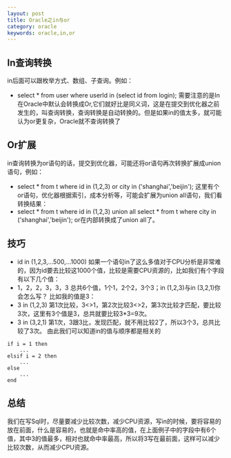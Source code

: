 ```yaml
---
layout: post
title: Oracle之in与or
category: oracle
keywords: oracle,in,or
---
```


## In查询转换

in后面可以跟枚举方式、数组、子查询。例如：
- select * from user where userId in (select id from login);
需要注意的是In在Oracle中默认会转换成Or,它们就好比是同义词，这是在提交到优化器之前发生的，叫查询转换，查询转换是自动转换的。但是如果in的值太多，就可能认为or更复杂，Oracle就不查询转换了

## Or扩展

in查询转换为or语句的话，提交到优化器，可能还将or语句再次转换扩展成union语句，例如：
- select * from t where id in (1,2,3) or city in ('shanghai','beijin');
这里有个or语句，优化器根据索引，成本分析等，可能会扩展为union all语句，我们看转换结果：
- select * from t where id in (1,2,3) union all select * from t where city in ('shanghai','beijin');
or在内部转换成了union all了。

## 技巧

- id in (1,2,3,...500,...1000)
如果一个语句in了这么多值对于CPU分析是非常难的，因为id要去比较这1000个值，比较是需要CPU资源的，比如我们有个字段有以下几个值：
- 1，2，2，3，3，3
总共6个值，1个1，2个2，3个3；in (1,2,3)与in (3,2,1)你会怎么写？
比如我的值是3：
- 3 in (1,2,3)
第1次比较，3<>1，第2次比较3<>2，第3次比较才匹配，要比较3次，这里有3个值是3，总共就要比较3*3=9次。
- 3 in (3,2,1)
第1次，3跟3比，发现匹配，就不用比较2了，所以3个3，总共比较了3次。
由此我们可以知道in的值与顺序都是相关的

```
if i = 1 then
	...
elsif i = 2 then
	...
else
	...
end
```

## 总结
我们在写Sql时，尽量要减少比较次数，减少CPU资源，写in的时候，要将容易的放在前面，什么是容易的，也就是命中率高的值，在上面例子中的字段中有6个值，其中3的值最多，相对也就命中率最高，所以将3写在最前面，这样可以减少比较次数，从而减少CPU资源。







